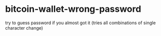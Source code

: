 # bitcoin-wallet-wrong-password
try to guess password if you almost got it (tries all combinations of single character change)
